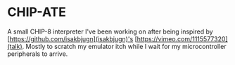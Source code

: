# CHIP-ATE

A small CHIP-8 interpreter I've been working on after being inspired by [https://github.com/isakbjugn](isakbjugn)'s [https://vimeo.com/1115577320](talk).
Mostly to scratch my emulator itch while I wait for my microcontroller peripherals to arrive.
